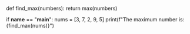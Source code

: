 def find_max(numbers):
    return max(numbers)

if __name__ == "__main__":
    nums = [3, 7, 2, 9, 5]
    print(f"The maximum number is: {find_max(nums)}")
